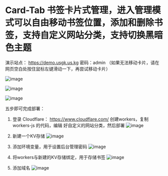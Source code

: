 # Card-Tab 书签卡片式管理，进入管理模式可以自由移动书签位置，添加和删除书签，支持自定义网站分类，支持切换黑暗色主题

演示站点： https://demo.usgk.us.kg    密码：admin  （如果无法移动卡片，请在网页空白处按住鼠标左键滑动一下，再尝试移动卡片）

![image](https://github.com/user-attachments/assets/27ed657c-5b88-4793-9c9d-76bb1ba93b81)

![image](https://github.com/user-attachments/assets/e8d49bee-7102-48b6-aabc-8722378302c3)

![image](https://github.com/user-attachments/assets/aff36d9a-4f02-443d-8d3b-f76f8bd41849)


五步即可完成部署：
1. 登录 Cloudflare：   https://www.cloudflare.com/  创建workers，复制workers-js 的代码，编辑
   好自定义的网站分类，然后部署
![image](https://github.com/user-attachments/assets/dc7996e6-2631-46d1-9c0c-c6999fc1e1ce)

2. 新建一个KV存储
![image](https://github.com/user-attachments/assets/706a7735-b47a-4f66-bdb4-827c38be692b)

3. 添加环境变量，用于设置后台管理密码
![image](https://github.com/user-attachments/assets/532dcb8f-dc30-4ca9-aac9-21ef546bf367)

4. 将workers与新建的KV存储绑定，用于存储书签
![image](https://github.com/user-attachments/assets/9b166809-5b1e-451e-be99-253f6e60be54)

5. 添加域名
![image](https://github.com/user-attachments/assets/4f23eab6-e94c-49b1-9198-3c8e05dffa8a)
